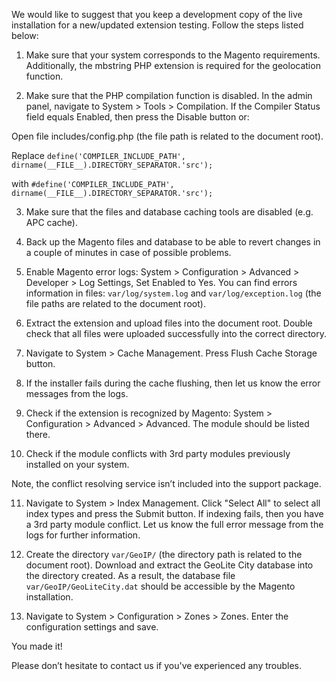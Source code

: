 We would like to suggest that you keep a development copy of the live installation for a new/updated extension testing. Follow the steps listed below:

1. Make sure that your system corresponds to the Magento requirements. Additionally, the mbstring PHP extension is required for the geolocation function.

2. Make sure that the PHP compilation function is disabled. In the admin panel, navigate to System > Tools > Compilation. If the Compiler Status field equals Enabled, then press the Disable button or:

Open file includes/config.php (the file path is related to the document root).

Replace
```define('COMPILER_INCLUDE_PATH', dirname(__FILE__).DIRECTORY_SEPARATOR.'src');```

with
```#define('COMPILER_INCLUDE_PATH', dirname(__FILE__).DIRECTORY_SEPARATOR.'src');```

3. Make sure that the files and database caching tools are disabled (e.g. APC cache).

4. Back up the Magento files and database to be able to revert changes in a couple of minutes in case of possible problems.

5. Enable Magento error logs: System > Configuration > Advanced > Developer > Log Settings, Set Enabled to Yes. You can find errors information in files: `var/log/system.log` and `var/log/exception.log` (the file paths are related to the document root).

6. Extract the extension and upload files into the document root. Double check that all files were uploaded successfully into the correct directory.

7. Navigate to System > Cache Management. Press Flush Cache Storage button.

8. If the installer fails during the cache flushing, then let us know the error messages from the logs.

9. Check if the extension is recognized by Magento: System > Configuration > Advanced > Advanced. The module should be listed there.

10. Check if the module conflicts with 3rd party modules previously installed on your system.

Note, the conflict resolving service isn’t included into the support package. 

11. Navigate to System > Index Management. Click "Select All" to select all index types and press the Submit button. If indexing fails, then you have a 3rd party module conflict. Let us know the full error message from the logs for further information.

12. Create the directory `var/GeoIP/` (the directory path is related to the document root). Download and extract the GeoLite City database into the directory created. As a result, the database file `var/GeoIP/GeoLiteCity.dat` should be accessible by the Magento installation.

13. Navigate to System > Configuration > Zones > Zones. Enter the configuration settings and save.

You made it!

Please don’t hesitate to contact us if you've experienced any troubles.
